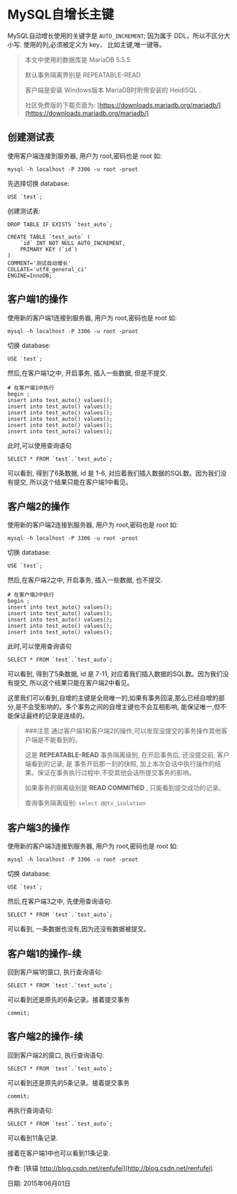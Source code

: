 # MySQL自增长主键


MySQL自动增长使用的关键字是 `AUTO_INCREMENT`; 因为属于 DDL，所以不区分大小写.  使用的列,必须被定义为 key， 比如主键,唯一键等。

> 本文中使用的数据库是 MariaDB 5.5.5
> 
> 默认事务隔离界别是 REPEATABLE-READ
> 
> 客户端是安装 Windows版本 MariaDB时附带安装的 HeidiSQL .
> 
> 社区免费版的下载页面为: [https://downloads.mariadb.org/mariadb/](https://downloads.mariadb.org/mariadb/)

## 创建测试表

使用客户端连接到服务器, 用户为 root,密码也是 root 如: 

	mysql -h localhost -P 3306 -u root -proot


先选择切换 database:


	USE `test`;


创建测试表:


	DROP TABLE IF EXISTS `test_auto`;
	
	CREATE TABLE `test_auto` (
		`id` INT NOT NULL AUTO_INCREMENT,
		PRIMARY KEY (`id`)
	)
	COMMENT='测试自动增长'
	COLLATE='utf8_general_ci'
	ENGINE=InnoDB;




## 客户端1的操作


使用新的客户端1连接到服务器, 用户为 root,密码也是 root 如: 

	mysql -h localhost -P 3306 -u root -proot


切换 database:

	USE `test`;


然后,在客户端1之中, 开启事务, 插入一些数据, 但是不提交.

	# 在客户端1中执行
	begin ;
	insert into test_auto() values();
	insert into test_auto() values();
	insert into test_auto() values();
	insert into test_auto() values();
	insert into test_auto() values();
	insert into test_auto() values();


此时,可以使用查询语句


	SELECT * FROM `test`.`test_auto`;

可以看到, 得到了6条数据, id 是 1-6, 对应着我们插入数据的SQL数。因为我们没有提交, 所以这个结果只能在客户端1中看见。





## 客户端2的操作


使用新的客户端2连接到服务器, 用户为 root,密码也是 root 如: 

	mysql -h localhost -P 3306 -u root -proot


切换 database:

	USE `test`;


然后,在客户端2之中, 开启事务, 插入一些数据, 也不提交.

	# 在客户端2中执行
	begin ;
	insert into test_auto() values();
	insert into test_auto() values();
	insert into test_auto() values();
	insert into test_auto() values();
	insert into test_auto() values();


此时,可以使用查询语句


	SELECT * FROM `test`.`test_auto`;

可以看到, 得到了5条数据, id 是 7-11, 对应着我们插入数据的SQL数。因为我们没有提交, 所以这个结果只能在客户端2中看见。

这里我们可以看到,自增的主键是全局唯一的,如果有事务回滚,那么已经自增的部分,是不会受影响的。多个事务之间的自增主键也不会互相影响, 能保证唯一,但不能保证最终的记录是连续的。

> ###注意
> 通过客户端1和客户端2的操作,可以发现没提交的事务操作其他客户端是不能看到的。
> 
> 这是 **REPEATABLE-READ** 事务隔离级别, 在开启事务后, 还没提交前, 客户端看到的记录, 是 事务开启那一刻的快照, 加上本次会话中执行操作的结果。保证在事务执行过程中,不受其他会话所提交事务的影响。
>
> 如果事务的隔离级别是 **READ COMMITtED** , 只能看到提交成功的记录。
>
> 查询事务隔离级别:  `select @@tx_isolation`



## 客户端3的操作


使用新的客户端3连接到服务器, 用户为 root,密码也是 root 如: 

	mysql -h localhost -P 3306 -u root -proot


切换 database:

	USE `test`;


然后,在客户端3之中, 先使用查询语句: 

	SELECT * FROM `test`.`test_auto`;

可以看到, 一条数据也没有,因为还没有数据被提交。


## 客户端1的操作-续

回到客户端1的窗口, 执行查询语句: 

	SELECT * FROM `test`.`test_auto`;

可以看到还是原先的6条记录。接着提交事务

	commit;



## 客户端2的操作-续

回到客户端2的窗口, 执行查询语句: 

	SELECT * FROM `test`.`test_auto`;

可以看到还是原先的5条记录。接着提交事务

	commit;

再执行查询语句: 

	SELECT * FROM `test`.`test_auto`;

可以看到11条记录.


接着在客户端1中也可以看到11条记录.




作者: [铁锚 http://blog.csdn.net/renfufei](http://blog.csdn.net/renfufei)

日期: 2015年06月01日
